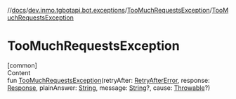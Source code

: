 //[docs](../../../index.md)/[dev.inmo.tgbotapi.bot.exceptions](../index.md)/[TooMuchRequestsException](index.md)/[TooMuchRequestsException](-too-much-requests-exception.md)



# TooMuchRequestsException  
[common]  
Content  
fun [TooMuchRequestsException](-too-much-requests-exception.md)(retryAfter: [RetryAfterError](../../dev.inmo.tgbotapi.types/-retry-after-error/index.md), response: [Response](../../dev.inmo.tgbotapi.types/-response/index.md), plainAnswer: [String](https://kotlinlang.org/api/latest/jvm/stdlib/kotlin/-string/index.html), message: [String](https://kotlinlang.org/api/latest/jvm/stdlib/kotlin/-string/index.html)?, cause: [Throwable](https://kotlinlang.org/api/latest/jvm/stdlib/kotlin/-throwable/index.html)?)  



